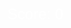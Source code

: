 <!DOCTYPE html>
<html lang="en">
<head>
<meta charset="UTF-8">
<title>3D Sky Jump</title>
<style>
  body { margin:0; overflow:hidden; }
  canvas { display:block; }
  #score { position:absolute; top:20px; left:20px; color:white; font-size:24px; font-family:sans-serif; z-index:10; }
</style>
</head>
<body>
<div id="score">Score: 0</div>
<script src="https://cdnjs.cloudflare.com/ajax/libs/three.js/r152/three.min.js"></script>
<script>
const scene = new THREE.Scene();
const camera = new THREE.PerspectiveCamera(75, window.innerWidth/window.innerHeight, 0.1, 1000);
const renderer = new THREE.WebGLRenderer({antialias:true});
renderer.setSize(window.innerWidth, window.innerHeight);
document.body.appendChild(renderer.domElement);

// Lighting
const light = new THREE.DirectionalLight(0xffffff,1);
light.position.set(10,20,10);
scene.add(light);
scene.add(new THREE.AmbientLight(0x404040));

// Player
const playerGeo = new THREE.BoxGeometry(1,1,1);
const playerMat = new THREE.MeshStandardMaterial({color:0xff0000});
const player = new THREE.Mesh(playerGeo,playerMat);
scene.add(player);
player.position.y = 2;

// Platforms
let platforms = [];
function createPlatform(y){
  const geo = new THREE.BoxGeometry(5,1,5);
  const mat = new THREE.MeshStandardMaterial({color:0xffffff});
  const p = new THREE.Mesh(geo,mat);
  p.position.y = y;
  p.position.x = Math.random()*20-10;
  platforms.push(p);
  scene.add(p);
}
for(let i=0;i<10;i++) createPlatform(i*5);

// Coins
let coins = [];
function createCoin(x,y,z){
  const geo = new THREE.TorusGeometry(0.3,0.1,16,100);
  const mat = new THREE.MeshStandardMaterial({color:0xffff00});
  const coin = new THREE.Mesh(geo,mat);
  coin.position.set(x,y+1,z);
  coins.push(coin);
  scene.add(coin);
}
platforms.forEach(p=>{
  if(Math.random()<0.5) createCoin(p.position.x,p.position.y,p.position.z);
});

// Camera
camera.position.z = 10;
camera.position.y = player.position.y + 5;
camera.lookAt(player.position);

// Jump mechanics
let velocityY = 0;
const gravity = -0.5;
let onGround = true;
let score = 0;

function jump(){
  if(onGround){
    velocityY = 0.2;
    onGround = false;
  }
}

document.addEventListener('mousedown', jump);
document.addEventListener('touchstart', jump);

function animate(){
  requestAnimationFrame(animate);

  // Physics
  velocityY += gravity*0.02;
  player.position.y += velocityY;

  // Collision with platforms
  platforms.forEach(p=>{
    if(velocityY<=0 && player.position.x +0.5 > p.position.x-2.5 && player.position.x -0.5 < p.position.x+2.5 &&
       player.position.y-0.5 <= p.position.y+0.5 && player.position.y-0.5 > p.position.y-0.5){
      player.position.y = p.position.y +1;
      velocityY = 0.15;
      onGround = true;
      score++;
      document.getElementById('score').innerText = 'Score: '+score;
    }
  });

  // Coin collection
  coins.forEach(c=>{
    if(c.visible && player.position.distanceTo(c.position)<1){
      c.visible = false;
      score +=5;
      document.getElementById('score').innerText = 'Score: '+score;
    }
  });

  // Scroll camera
  if(player.position.y>camera.position.y-5) camera.position.y = player.position.y+5;

  // Animate coins
  coins.forEach(c=>{ if(c.visible) c.rotation.y +=0.05; });

  // Game Over
  if(player.position.y<-5){
    alert('Game Over! Score: '+score);
    location.reload();
  }

  renderer.render(scene,camera);
}

animate();
</script>
</body>
</html>
